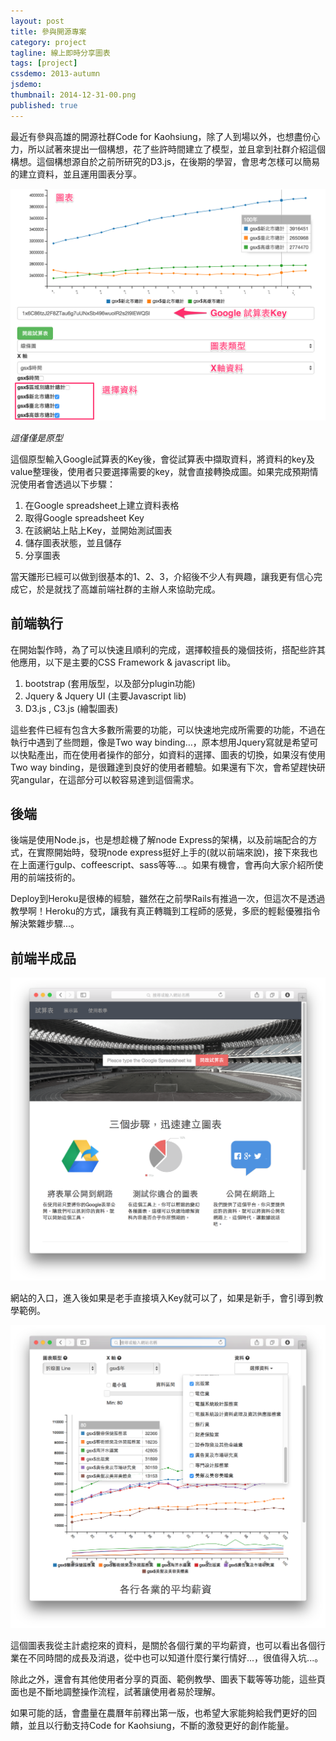 ```yaml
---
layout: post
title: 參與開源專案
category: project
tagline: 線上即時分享圖表
tags: [project]
cssdemo: 2013-autumn
jsdemo:
thumbnail: 2014-12-31-00.png
published: true
---
```


最近有參與高雄的開源社群Code for Kaohsiung，除了人到場以外，也想盡份心力，所以試著來提出一個構想，花了些許時間建立了模型，並且拿到社群介紹這個構想。這個構想源自於之前所研究的D3.js，在後期的學習，會思考怎樣可以簡易的建立資料，並且運用圖表分享。

<!-- more -->


![](/images/2014-12-31-01.png)


*這僅僅是原型*

這個原型輸入Google試算表的Key後，會從試算表中擷取資料，將資料的key及value整理後，使用者只要選擇需要的key，就會直接轉換成圖。如果完成預期情況使用者會透過以下步驟：

1. 在Google spreadsheet上建立資料表格
2. 取得Google spreadsheet Key
3. 在該網站上貼上Key，並開始測試圖表
4. 儲存圖表狀態，並且儲存
5. 分享圖表

當天雛形已經可以做到很基本的1、2、3，介紹後不少人有興趣，讓我更有信心完成它，於是就找了高雄前端社群的主辦人來協助完成。

## 前端執行

在開始製作時，為了可以快速且順利的完成，選擇較擅長的幾個技術，搭配些許其他應用，以下是主要的CSS Framework & javascript lib。

1. bootstrap (套用版型，以及部分plugin功能)
2. Jquery & Jquery UI (主要Javascript lib)
3. D3.js , C3.js (繪製圖表)

這些套件已經有包含大多數所需要的功能，可以快速地完成所需要的功能，不過在執行中遇到了些問題，像是Two way binding…，原本想用Jquery寫就是希望可以快點產出，而在使用者操作的部分，如資料的選擇、圖表的切換，如果沒有使用Two way binding，是很難達到良好的使用者體驗。如果還有下次，會希望趕快研究angular，在這部分可以較容易達到這個需求。

## 後端

後端是使用Node.js，也是想趁機了解node Express的架構，以及前端配合的方式，在實際開始時，發現node express挺好上手的(就以前端來說)，接下來我也在上面運行gulp、coffeescript、sass等等...。如果有機會，會再向大家介紹所使用的前端技術的。

Deploy到Heroku是很棒的經驗，雖然在之前學Rails有推過一次，但這次不是透過教學啊！Heroku的方式，讓我有真正轉職到工程師的感覺，多麽的輕鬆優雅指令解決繁雜步驟...。

## 前端半成品

![](/images/2014-12-31-02.png)

網站的入口，進入後如果是老手直接填入Key就可以了，如果是新手，會引導到教學範例。

![](/images/2014-12-31-03.png)


這個圖表我從主計處挖來的資料，是關於各個行業的平均薪資，也可以看出各個行業在不同時間的成長及消退，從中也可以知道什麼行業行情好...，很值得入坑...。


除此之外，還會有其他使用者分享的頁面、範例教學、圖表下載等等功能，這些頁面也是不斷地調整操作流程，試著讓使用者易於理解。

如果可能的話，會盡量在農曆年前釋出第一版，也希望大家能夠給我們更好的回饋，並且以行動支持Code for Kaohsiung，不斷的激發更好的創作能量。
